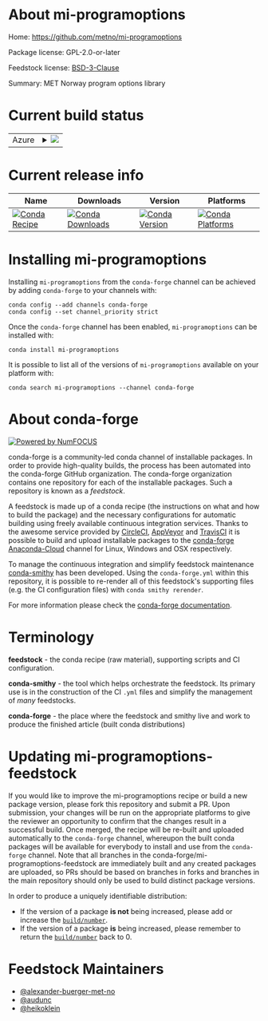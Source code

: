 About mi-programoptions
=======================

Home: https://github.com/metno/mi-programoptions

Package license: GPL-2.0-or-later

Feedstock license: [BSD-3-Clause](https://github.com/conda-forge/mi-programoptions-feedstock/blob/master/LICENSE.txt)

Summary: MET Norway program options library

Current build status
====================


<table>
    
  <tr>
    <td>Azure</td>
    <td>
      <details>
        <summary>
          <a href="https://dev.azure.com/conda-forge/feedstock-builds/_build/latest?definitionId=12372&branchName=master">
            <img src="https://dev.azure.com/conda-forge/feedstock-builds/_apis/build/status/mi-programoptions-feedstock?branchName=master">
          </a>
        </summary>
        <table>
          <thead><tr><th>Variant</th><th>Status</th></tr></thead>
          <tbody><tr>
              <td>linux_64</td>
              <td>
                <a href="https://dev.azure.com/conda-forge/feedstock-builds/_build/latest?definitionId=12372&branchName=master">
                  <img src="https://dev.azure.com/conda-forge/feedstock-builds/_apis/build/status/mi-programoptions-feedstock?branchName=master&jobName=linux&configuration=linux_64_" alt="variant">
                </a>
              </td>
            </tr>
          </tbody>
        </table>
      </details>
    </td>
  </tr>
</table>

Current release info
====================

| Name | Downloads | Version | Platforms |
| --- | --- | --- | --- |
| [![Conda Recipe](https://img.shields.io/badge/recipe-mi--programoptions-green.svg)](https://anaconda.org/conda-forge/mi-programoptions) | [![Conda Downloads](https://img.shields.io/conda/dn/conda-forge/mi-programoptions.svg)](https://anaconda.org/conda-forge/mi-programoptions) | [![Conda Version](https://img.shields.io/conda/vn/conda-forge/mi-programoptions.svg)](https://anaconda.org/conda-forge/mi-programoptions) | [![Conda Platforms](https://img.shields.io/conda/pn/conda-forge/mi-programoptions.svg)](https://anaconda.org/conda-forge/mi-programoptions) |

Installing mi-programoptions
============================

Installing `mi-programoptions` from the `conda-forge` channel can be achieved by adding `conda-forge` to your channels with:

```
conda config --add channels conda-forge
conda config --set channel_priority strict
```

Once the `conda-forge` channel has been enabled, `mi-programoptions` can be installed with:

```
conda install mi-programoptions
```

It is possible to list all of the versions of `mi-programoptions` available on your platform with:

```
conda search mi-programoptions --channel conda-forge
```


About conda-forge
=================

[![Powered by NumFOCUS](https://img.shields.io/badge/powered%20by-NumFOCUS-orange.svg?style=flat&colorA=E1523D&colorB=007D8A)](http://numfocus.org)

conda-forge is a community-led conda channel of installable packages.
In order to provide high-quality builds, the process has been automated into the
conda-forge GitHub organization. The conda-forge organization contains one repository
for each of the installable packages. Such a repository is known as a *feedstock*.

A feedstock is made up of a conda recipe (the instructions on what and how to build
the package) and the necessary configurations for automatic building using freely
available continuous integration services. Thanks to the awesome service provided by
[CircleCI](https://circleci.com/), [AppVeyor](https://www.appveyor.com/)
and [TravisCI](https://travis-ci.com/) it is possible to build and upload installable
packages to the [conda-forge](https://anaconda.org/conda-forge)
[Anaconda-Cloud](https://anaconda.org/) channel for Linux, Windows and OSX respectively.

To manage the continuous integration and simplify feedstock maintenance
[conda-smithy](https://github.com/conda-forge/conda-smithy) has been developed.
Using the ``conda-forge.yml`` within this repository, it is possible to re-render all of
this feedstock's supporting files (e.g. the CI configuration files) with ``conda smithy rerender``.

For more information please check the [conda-forge documentation](https://conda-forge.org/docs/).

Terminology
===========

**feedstock** - the conda recipe (raw material), supporting scripts and CI configuration.

**conda-smithy** - the tool which helps orchestrate the feedstock.
                   Its primary use is in the construction of the CI ``.yml`` files
                   and simplify the management of *many* feedstocks.

**conda-forge** - the place where the feedstock and smithy live and work to
                  produce the finished article (built conda distributions)


Updating mi-programoptions-feedstock
====================================

If you would like to improve the mi-programoptions recipe or build a new
package version, please fork this repository and submit a PR. Upon submission,
your changes will be run on the appropriate platforms to give the reviewer an
opportunity to confirm that the changes result in a successful build. Once
merged, the recipe will be re-built and uploaded automatically to the
`conda-forge` channel, whereupon the built conda packages will be available for
everybody to install and use from the `conda-forge` channel.
Note that all branches in the conda-forge/mi-programoptions-feedstock are
immediately built and any created packages are uploaded, so PRs should be based
on branches in forks and branches in the main repository should only be used to
build distinct package versions.

In order to produce a uniquely identifiable distribution:
 * If the version of a package **is not** being increased, please add or increase
   the [``build/number``](https://docs.conda.io/projects/conda-build/en/latest/resources/define-metadata.html#build-number-and-string).
 * If the version of a package **is** being increased, please remember to return
   the [``build/number``](https://docs.conda.io/projects/conda-build/en/latest/resources/define-metadata.html#build-number-and-string)
   back to 0.

Feedstock Maintainers
=====================

* [@alexander-buerger-met-no](https://github.com/alexander-buerger-met-no/)
* [@audunc](https://github.com/audunc/)
* [@heikoklein](https://github.com/heikoklein/)

